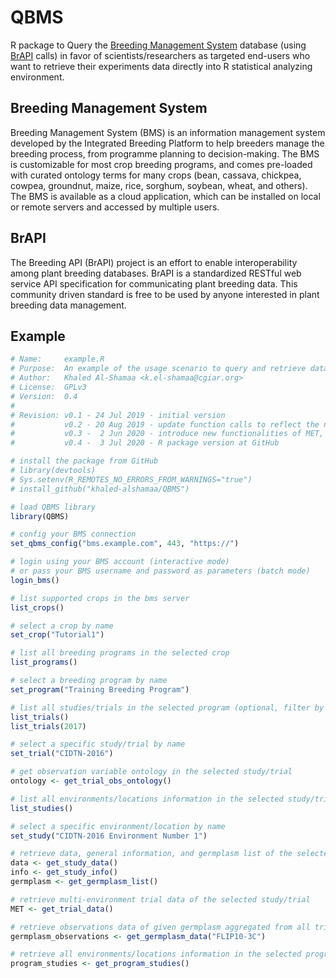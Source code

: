# QBMS
R package to Query the [Breeding Management System](https://bmspro.io/) database (using [BrAPI](https://brapi.org/) calls) in favor of scientists/researchers as targeted end-users who want to retrieve their experiments data directly into R statistical analyzing environment.

## Breeding Management System
Breeding Management System (BMS) is an information management system developed by the Integrated Breeding Platform to help breeders manage the breeding process, from programme planning to decision-making. The BMS is customizable for most crop breeding programs, and comes pre-loaded with curated ontology terms for many crops (bean, cassava, chickpea, cowpea, groundnut, maize, rice, sorghum, soybean, wheat, and others). The BMS is available as a cloud application, which can be installed on local or remote servers and accessed by multiple users.

## BrAPI
The Breeding API (BrAPI) project is an effort to enable interoperability among plant breeding databases. BrAPI is a standardized RESTful web service API specification for communicating plant breeding data. This community driven standard is free to be used by anyone interested in plant breeding data management.

## Example
```r
# Name:     example.R
# Purpose:  An example of the usage scenario to query and retrieve data from BMS using this QBMS R package
# Author:   Khaled Al-Shamaa <k.el-shamaa@cgiar.org>
# License:  GPLv3
# Version:  0.4
#
# Revision: v0.1 - 24 Jul 2019 - initial version
#           v0.2 - 20 Aug 2019 - update function calls to reflect the new names
#           v0.3 -  2 Jun 2020 - introduce new functionalities of MET, germplasm observations, and program studies
#           v0.4 -  3 Jul 2020 - R package version at GitHub

# install the package from GitHub
# library(devtools)
# Sys.setenv(R_REMOTES_NO_ERRORS_FROM_WARNINGS="true")
# install_github("khaled-alshamaa/QBMS")

# load QBMS library
library(QBMS)

# config your BMS connection
set_qbms_config("bms.example.com", 443, "https://")

# login using your BMS account (interactive mode)
# or pass your BMS username and password as parameters (batch mode)
login_bms()

# list supported crops in the bms server
list_crops()

# select a crop by name
set_crop("Tutorial1")

# list all breeding programs in the selected crop
list_programs()

# select a breeding program by name
set_program("Training Breeding Program")

# list all studies/trials in the selected program (optional, filter by year)
list_trials()
list_trials(2017)

# select a specific study/trial by name
set_trial("CIDTN-2016")

# get observation variable ontology in the selected study/trial
ontology <- get_trial_obs_ontology()

# list all environments/locations information in the selected study/trial
list_studies()

# select a specific environment/location by name
set_study("CIDTN-2016 Environment Number 1")

# retrieve data, general information, and germplasm list of the selected environment/location
data <- get_study_data()
info <- get_study_info()
germplasm <- get_germplasm_list()

# retrieve multi-environment trial data of the selected study/trial
MET <- get_trial_data()

# retrieve observations data of given germplasm aggregated from all trials in the selected program
germplasm_observations <- get_germplasm_data("FLIP10-3C")

# retrieve all environments/locations information in the selected program
program_studies <- get_program_studies()

```
